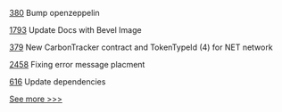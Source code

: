 
[380](https://github.com/hyperledger-labs/blockchain-carbon-accounting/pull/380) Bump openzeppelin

[1793](https://github.com/hyperledger/bevel/pull/1793) Update Docs with Bevel Image

[379](https://github.com/hyperledger-labs/blockchain-carbon-accounting/pull/379) New CarbonTracker contract and TokenTypeId (4) for NET network

[2458](https://github.com/hyperledger/indy-sdk/pull/2458) Fixing error message placment

[616](https://github.com/hyperledger-labs/solang/pull/616) Update dependencies


[See more >>>](https://start-here.hyperledger.org/pull-requests)

